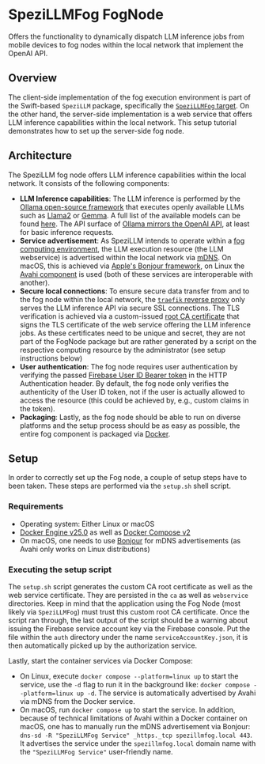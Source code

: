 # SpeziLLMFog FogNode

Offers the functionality to dynamically dispatch LLM inference jobs from mobile devices to fog nodes within the local network that implement the OpenAI API.

## Overview

The client-side implementation of the fog execution environment is part of the Swift-based `SpeziLLM` package, specifically the [`SpeziLLMFog` target](https://swiftpackageindex.com/StanfordSpezi/SpeziLLM/documentation/spezillmfog).
On the other hand, the server-side implementation is a web service that offers LLM inference capabilities within the local network. This setup tutorial demonstrates how to set up the server-side fog node.

## Architecture

The SpeziLLM fog node offers LLM inference capabilities within the local network.
It consists of the following components:

- **LLM Inference capabilities**: The LLM inference is performed by the [Ollama open-source framework](https://github.com/ollama/ollama) that executes openly available LLMs such as [Llama2](https://ollama.com/library/llama2) or [Gemma](https://ollama.com/library/gemma). A full list of the available models can be found [here](https://ollama.com/library). The API surface of [Ollama mirrors the OpenAI API](https://github.com/ollama/ollama/blob/main/docs/openai.md), at least for basic inference requests.
- **Service advertisement**: As SpeziLLM intends to operate within a [fog computing environment](https://en.wikipedia.org/wiki/Fog_computing), the LLM execution resource (the LLM webservice) is advertised within the local network via [mDNS](https://en.wikipedia.org/wiki/Multicast_DNS). On macOS, this is achieved via [Apple's Bonjour framework](https://developer.apple.com/bonjour), on Linux the [Avahi component](https://avahi.org/) is used (both of these services are interoperable with another). 
- **Secure local connections**: To ensure secure data transfer from and to the fog node within the local network, the [`traefik` reverse proxy](https://traefik.io/traefik/) only serves the LLM inference API via secure SSL connections. The TLS verification is achieved via a custom-issued [root CA certificate](https://en.wikipedia.org/wiki/Root_certificate) that signs the TLS certificate of the web service offering the LLM inference jobs. As these certificates need to be unique and secret, they are not part of the FogNode package but are rather generated by a script on the respective computing resource by the administrator (see setup instructions below)
- **User authentication**: The fog node requires user authentication by verifying the passed [Firebase User ID Bearer token](https://firebase.google.com/docs/auth/admin/verify-id-tokens) in the HTTP Authentication header. By default, the fog node only verifies the authenticity of the User ID token, not if the user is actually allowed to access the resource (this could be achieved by, e.g., custom claims in the token).
- **Packaging**: Lastly, as the fog node should be able to run on diverse platforms and the setup process should be as easy as possible, the entire fog component is packaged via [Docker](https://www.docker.com/).

## Setup

In order to correctly set up the Fog node, a couple of setup steps have to been taken. These steps are performed via the `setup.sh` shell script.

### Requirements

- Operating system: Either Linux or macOS
- [Docker Engine v25.0](https://docs.docker.com/engine/install/) as well as [Docker Compose v2](https://docs.docker.com/compose/install/)
- On macOS, one needs to use [Bonjour](https://developer.apple.com/bonjour) for mDNS advertisements (as Avahi only works on Linux distributions)

### Executing the setup script

The `setup.sh` script generates the custom CA root certificate as well as the web service certificate. They are persisted in the `ca` as well as `webservice` directories. Keep in mind that the application using the Fog Node (most likely via `SpeziLLMFog`) must trust this custom root CA certificate.
Once the script ran through, the last output of the script should be a warning about issuing the Firebase service account key via the Firebase console. Put the file within the `auth` directory under the name `serviceAccountKey.json`, it is then automatically picked up by the authorization service.

Lastly, start the container services via Docker Compose:
- On Linux, execute `docker compose --platform=linux up` to start the service, use the `-d` flag to run it in the background like: `docker compose --platform=linux up -d`. The service is automatically advertised by Avahi via mDNS from the Docker service.
- On macOS, run `docker compose up` to start the service. In addition, because of technical limitations of Avahi within a Docker container on macOS, one has to manually run the mDNS advertisement via Bonjour: `dns-sd -R "SpeziLLMFog Service" _https._tcp spezillmfog.local 443`. It advertises the service under the `spezillmfog.local` domain name with the `"SpeziLLMFog Service"` user-friendly name.
